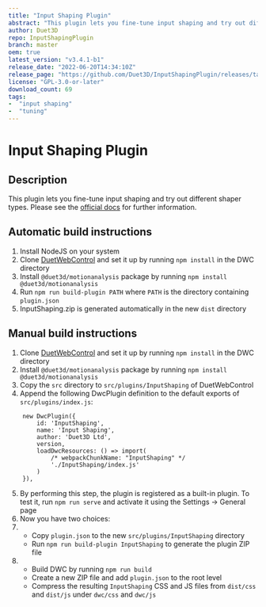 ```yaml
---
title: "Input Shaping Plugin"
abstract: "This plugin lets you fine-tune input shaping and try out different shaper types"
author: Duet3D
repo: InputShapingPlugin
branch: master
oem: true
latest_version: "v3.4.1-b1"
release_date: "2022-06-20T14:34:10Z"
release_page: "https://github.com/Duet3D/InputShapingPlugin/releases/tag/v3.4.1-b1"
license: "GPL-3.0-or-later"
download_count: 69
tags:
-  "input shaping"
-  "tuning"
---
```

# Input Shaping Plugin

## Description

This plugin lets you fine-tune input shaping and try out different shaper types.
Please see the [official docs](https://docs.duet3d.com/User_manual/Tuning/Input_shaping_plugin) for further information.

## Automatic build instructions

1. Install NodeJS on your system
2. Clone [DuetWebControl](https://github.com/Duet3D/DuetWebControl) and set it up by running `npm install` in the DWC directory
3. Install `@duet3d/motionanalysis` package by running `npm install @duet3d/motionanalysis`
4. Run `npm run build-plugin PATH` where `PATH` is the directory containing `plugin.json`
5. InputShaping.zip is generated automatically in the new `dist` directory

## Manual build instructions

1. Clone [DuetWebControl](https://github.com/Duet3D/DuetWebControl) and set it up by running `npm install` in the DWC directory
2. Install `@duet3d/motionanalysis` package by running `npm install @duet3d/motionanalysis`
3. Copy the `src` directory to `src/plugins/InputShaping` of DuetWebControl
4. Append the following DwcPlugin definition to the default exports of `src/plugins/index.js`:
```
	new DwcPlugin({
		id: 'InputShaping',
		name: 'Input Shaping',
		author: 'Duet3D Ltd',
		version,
		loadDwcResources: () => import(
			/* webpackChunkName: "InputShaping" */
			'./InputShaping/index.js'
		)
	}),
```
5. By performing this step, the plugin is registered as a built-in plugin. To test it, run `npm run serve` and activate it using the Settings -> General page
6. Now you have two choices:
7. - Copy `plugin.json` to the new `src/plugins/InputShaping` directory
   - Run `npm run build-plugin InputShaping` to generate the plugin ZIP file
8. - Build DWC by running `npm run build`
   - Create a new ZIP file and add `plugin.json` to the root level
   - Compress the resulting `InputShaping` CSS and JS files from `dist/css` and `dist/js` under `dwc/css` and `dwc/js`
